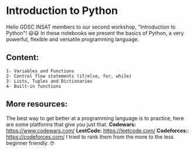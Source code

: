 # Introduction to Python
Hello GDSC INSAT members to our second workshop, "Introduction to Python"! 😃😃
In these notebooks we present the basics of Python, a very powerful, flexible and versatile programming language.

## Content:

    1- Variables and Functions
    2- Control flow statements (if/else, for, while)
    3- Lists, Tuples and Dictionaries
    4- Built-in functions
    
## More resources:
The best way to get better at a programming language is to practice, here are some platforms that give you just that.
**Codewars:** https://www.codewars.com/
**LeetCode:** https://leetcode.com/
**Codeforces:**: https://codeforces.com/
I tried to rank them from the more to the less beginner friendly. 🤓